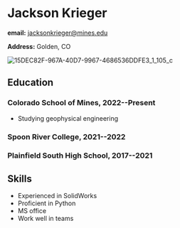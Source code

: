 # Jackson Krieger
**email:** jacksonkrieger@mines.edu

**Address:** Golden, CO

![15DEC82F-967A-40D7-9967-4686536DDFE3_1_105_c](https://user-images.githubusercontent.com/118387392/216171459-329e14bd-c30a-4b5e-b3fa-513c59525c11.jpeg)


## Education
### Colorado School of Mines, 2022--Present
- Studying geophysical engineering
### Spoon River College, 2021--2022
### Plainfield South High School, 2017--2021

## Skills
- Experienced in SolidWorks
- Proficient in Python
- MS office
- Work well in teams
